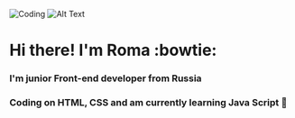 ![Coding](https://i.gifer.com/ALh3.gif)
![Alt Text](https://media.giphy.com/media/vFKqnCdLPNOKc/giphy.gif)
# Hi there! I'm Roma :bowtie:
### I'm junior Front-end developer from Russia 
### Coding on HTML, CSS and am currently learning Java Script :feet:

